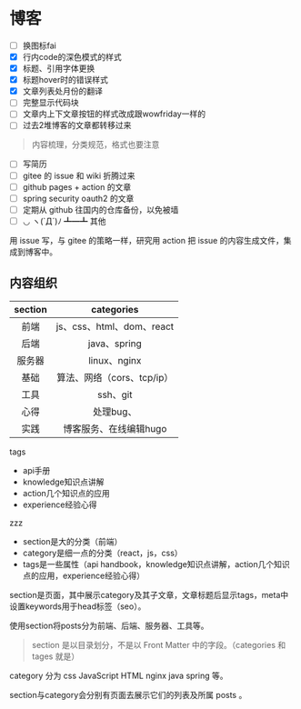 # 博客

- [ ] 换图标fai
- [x] 行内code的深色模式的样式
- [x] 标题、引用字体更换
- [x] 标题hover时的错误样式
- [x] 文章列表处月份的翻译
- [ ] 完整显示代码块
- [ ] 文章内上下文章按钮的样式改成跟wowfriday一样的
- [ ] 过去2堆博客的文章都转移过来
> 内容梳理，分类规范，格式也要注意
- [ ] 写简历
- [ ] gitee 的 issue 和 wiki 折腾过来
- [ ] github pages + action 的文章
- [ ] spring security oauth2 的文章
- [ ] 定期从 github 往国内的仓库备份，以免被墙
- [ ] ◡ ヽ(`Д´)ﾉ ┻━┻ 其他

用 issue 写，与 gitee 的策略一样，研究用 action 把 issue 的内容生成文件，集成到博客中。

## 内容组织

section | categories 
:---:|:---:
前端 | js、css、html、dom、react 
后端 | java、spring 
服务器 | linux、nginx
基础 | 算法、网络（cors、tcp/ip）
工具 | ssh、git
心得 | 处理bug、
实践 | 博客服务、在线编辑hugo

tags
- api手册
- knowledge知识点讲解
- action几个知识点的应用
- experience经验心得

zzz
- section是大的分类（前端）
- category是细一点的分类（react，js，css）
- tags是一些属性（api handbook，knowledge知识点讲解，action几个知识点的应用，experience经验心得）

section是页面，其中展示category及其子文章，文章标题后显示tags，meta中设置keywords用于head标签（seo）。


使用section将posts分为前端、后端、服务器、工具等。
> section 是以目录划分，不是以 Front Matter 中的字段。（categories 和 tages 就是）

category 分为 css JavaScript HTML nginx java spring 等。

section与category会分别有页面去展示它们的列表及所属 posts 。